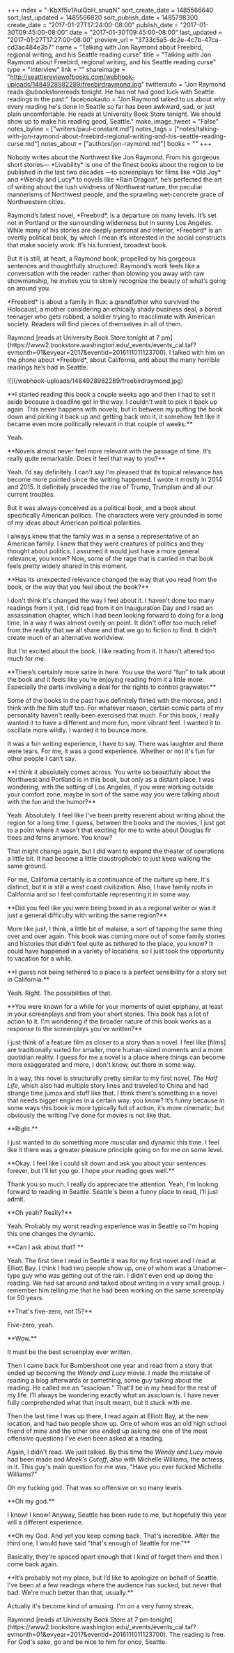 +++
index = "-KbXf5v1AulQbH_snuqN"
sort_create_date = 1485566640
sort_last_updated = 1485566820
sort_publish_date = 1485798300
create_date = "2017-01-27T17:24:00-08:00"
publish_date = "2017-01-30T09:45:00-08:00"
date = "2017-01-30T09:45:00-08:00"
last_updated = "2017-01-27T17:27:00-08:00"
preview_url = "3733c5a5-dc2e-4c7b-47ca-cd3ac484e3b7"
name = "Talking with Jon Raymond about Freebird, regional writing, and his Seattle reading curse"
title = "Talking with Jon Raymond about Freebird, regional writing, and his Seattle reading curse"
type = "Interview"
link = ""
shareimage = "http://seattlereviewofbooks.com/webhook-uploads/1484928982289/freebirdraymond.jpg"
twitterauto = "Jon Raymond reads @ubookstorereads tonight. He has not had good luck with Seattle readings in the past:"
facebookauto = "Jon Raymond talked to us about why every reading he's done in Seattle so far has been awkward, sad, or just plain uncomfortable. He reads at University Book Store tonight. We should show up to make his reading good, Seattle."
make_image_tweet = "False"
notes_byline = ["writers/paul-constant.md"]
notes_tags = ["notes/talking-with-jon-raymond-about-freebird-regional-writing-and-his-seattle-reading-curse.md"]
notes_about = ["authors/jon-raymond.md"]
books = ""
+++
<p class="intro">Nobody writes about the Northwest like Jon Raymond. From his gorgeous short stories— *Livability* is one of the finest books about the region to be published in the last two decades —to screenplays for films like *Old Joy* and *Wendy and Lucy* to novels like *Rain Dragon*, he’s perfected the art of writing about the lush vividness of Northwest nature, the peculiar mannerisms of Northwest people, and the sprawling wet-concrete grace of Northwestern cities.</p>

<p class="intro">Raymond’s latest novel, *Freebird*, is a departure on many levels. It’s set not in Portland or the surrounding wilderness but in sunny Los Angeles. While many of his stories are deeply personal and interior, *Freebird* is an overtly political book, by which I mean it’s interested in the social constructs that make society work. It’s his funniest, broadest book. 

<p class="intro">But it is still, at heart, a Raymond book, propelled by his gorgeous sentences and thoughtfully structured. Raymond’s work feels like a conversation with the reader: rather than blowing you away with raw showmanship, he invites you to slowly recognize the beauty of what’s going on around you. 

<p class="intro">*Freebird* is about a family in flux: a grandfather who survived the Holocaust, a mother considering an ethically shady business deal, a bored teenager who gets robbed, a soldier trying to reacclimate with American society. Readers will find pieces of themselves in all of them.

<p class="intro">Raymond [reads at University Book Store tonight at 7 pm](https://www2.bookstore.washington.edu/_events/events_cal.taf?evmonth=01&evyear=2017&eventid=2016111011123700). I talked with him on the phone about *Freebird*, about California, and about the many horrible readings he’s had in Seattle.</p>

<p class="image-left">![](/webhook-uploads/1484928982289/freebirdraymond.jpg)</p>

<p class="noindent">**I started reading this book a couple weeks ago and then I had to set it aside because a deadline got in the way. I couldn't wait to pick it back up again. This never happens with novels, but in between my putting the book down and picking it back up and getting back into it, it somehow felt like it became even more politically relevant in that couple of weeks.**</p>

<p class="noindent">Yeah.</p>

<p class="noindent">**Novels almost never feel more relevant with the passage of time. It’s really quite remarkable. Does it feel that way to you?**</p>

<p class="noindent">Yeah. I’d say definitely. I can't say I'm pleased that its topical relevance has become more pointed since the writing happened. I wrote it mostly in 2014 and 2015. It definitely preceded the rise of Trump, Trumpism and all our current troubles. </p>

But it was always conceived as a political book, and a book about specifically American politics. The characters were very grounded in some of my ideas about American political polarities.

I always knew that the family was in a sense a representative of an American family. I knew that they were creatures of politics and they thought about politics. I assumed it would just have a more general relevance, you know? Now, some of the rage that is carried in that book feels pretty widely shared in this moment.

<p class="noindent">**Has its unexpected relevance changed the way that you read from the book, or the way that you feel about the book?**</p>

<p class="noindent">I don't think it's changed the way I feel about it. I haven't done too many readings from it yet. I did read from it on Inauguration Day and I read an assassination chapter, which I had been looking forward to doing for a long time. In a way it was almost overly on point. It didn't offer too much relief from the reality that we all share and that we go to fiction to find. It didn't create much of an alternative worldview.</p>

But I'm excited about the book. I like reading from it. It hasn't altered too much for me.

<p class="noindent">**There’s certainly more satire in here. You use the word “fun” to talk about the book and it feels like you're enjoying reading from it a little more. Especially the parts involving a deal for the rights to control graywater.**</p>

<p class="noindent">Some of the books in the past have definitely flirted with the morose, and I think with the film stuff too. For whatever reason, certain comic parts of my personality haven't really been exercised that much. For this book, I really wanted it to have a different and more fun, more vibrant feel. I wanted it to oscillate more wildly. I wanted it to bounce more. </p>

It was a fun writing experience, I have to say. There was laughter and there were tears. For me, it was a good experience. Whether or not it's fun for other people I can’t say. 

<p class="noindent">**I think it absolutely comes across. You write so beautifully about the Northwest and Portland is in this book, but only as a distant place. I was wondering, with the setting of Los Angeles, if you were working outside your comfort zone, maybe in sort of the same way you were talking about with the fun and the humor?**</p>

<p class="noindent">Yeah. Absolutely. I feel like I've been pretty reverent about writing about the region for a long time. I guess, between the books and the movies, I just got to a point where it wasn't that exciting for me to write about Douglas fir trees and ferns anymore. You know? </p>

That might change again, but I did want to expand the theater of operations a little bit. It had become a little claustrophobic to just keep walking the same ground.

For me, California certainly is a continuance of the culture up here. It's distinct, but it is still a west coast civilization. Also, I have family roots in California and so I feel comfortable representing it in some way. 

<p class="noindent">**Did you feel like you were being boxed in as a regional writer or was it just a general difficulty with writing the same region?**</p>

<p class="noindent">More like just, I think, a little bit of malaise, a sort of tapping the same thing over and over again. This book was coming more out of some family stories and histories that didn't feel quite as tethered to the place, you know? It could have happened in a variety of locations, so I just took the opportunity to vacation for a while.</p>

<p class="noindent">**I guess not being tethered to a place is a perfect sensibility for a story set in California.**</p>

<p class="noindent">Yeah. Right. The possibilities of that.</p>

<p class="noindent">**You were known for a while for your moments of quiet epiphany, at least in your screenplays and from your short stories. This book has a lot of action to it. I'm wondering if the broader nature of this book works as a response to the screenplays you've written?**</p>

<p class="noindent">I just think of a feature film as closer to a story than a novel. I feel like [films] are traditionally suited for smaller, more human-sized moments and a more quotidian reality. I guess for me a novel is a place where things can become more exaggerated and more, I don't know, out there in some way.</p>

In a way, this novel is structurally pretty similar to my first novel, *The Half Life*, which also had multiple story lines and traveled to China and had strange time jumps and stuff like that. I think there's something in a novel that needs bigger engines in a certain way, you know? It’s funny because in some ways this book is more typically full of action, it’s more cinematic; but obviously the writing I've done for movies is not like that.

<p class="noindent">**Right.**</p>

<p class="noindent">I just wanted to do something more muscular and dynamic this time. I feel like it there was a greater pleasure principle going on for me on some level.</p>

<p class="noindent">**Okay. I feel like I could sit down and ask you about your sentences forever, but I’ll let you go. I hope your reading goes well.**</p>

<p class="noindent">Thank you so much. I really do appreciate the attention. Yeah, I'm looking forward to reading in Seattle. Seattle's been a funny place to read, I'll just admit.</p>

<p class="noindent">**Oh yeah? Really?**</p>

<p class="noindent">Yeah. Probably my worst reading experience was in Seattle so I'm hoping this one changes the dynamic.</p>

<p class="noindent">**Can I ask about that? **</p>

<p class="noindent">Yeah. The first time I read in Seattle it was for my first novel and I read at Elliott Bay. I think I had two people show up, one of whom was a Unabomer-type guy who was getting out of the rain. I didn't even end up doing the reading. We had sat around and talked about writing in a very small group. I remember him telling me that he had been working on the same screenplay for 50 years.</p>

<p class="noindent">**That's five-zero, not 15?**</p>

<p class="noindent">Five-zero, yeah.</p>

<p class="noindent">**Wow.**</p>

<p class="noindent">It must be the best screenplay ever written.</p> 

Then I came back for Bumbershoot one year and read from a story that ended up becoming the *Wendy and Lucy* movie. I made the mistake of reading a blog afterwards or something, some guy talking about the reading. He called me an “assclown.” That’ll be in my head for the rest of my life. I’ll always be  wondering exactly what an assclown is. I have never fully comprehended what that insult meant, but it stuck with me.

Then the last time I was up there, I read again at Elliott Bay, at the new location, and had two people show up. One of whom was an old high school friend of mine and the other one ended up asking me one of the most offensive questions I've even been asked at a reading. 

Again, I didn't read. We just talked. By this time the *Wendy and Lucy* movie had been made and *Meek's Cutoff*, also with Michelle Williams, the actress, in it. This guy's main question for me was, "Have you ever fucked Michelle Williams?" 

Oh my fucking god. That was so offensive on so many levels.

<p class="noindent">**Oh my god.**</p>

<p class="noindent">I know! I know! Anyway, Seattle has been rude to me, but hopefully this year will a different experience.</p>

<p class="noindent">**Oh my God. And yet you keep coming back. That's incredible. After the third one, I would have said "that's enough of Seattle for me."**</p>

<p class="noindent">Basically, they're spaced apart enough that I kind of forget them and then I come back again.</p>

<p class="noindent">**It’s probably not my place, but I’d like to apologize on behalf of Seattle. I've been at a few readings where the audience has sucked, but never that bad. We're much better than that, usually.**</p>

<p class="noindent">Actually it's become kind of amusing. I'm on a very funny streak.</p>

<p class="footer">Raymond [reads at University Book Store at 7 pm tonight](https://www2.bookstore.washington.edu/_events/events_cal.taf?evmonth=01&evyear=2017&eventid=2016111011123700). The reading is free. For God's sake, go and be nice to him for once, Seattle.</p>